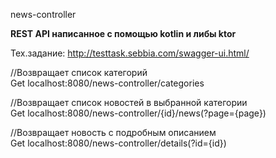 news-controller

**REST API написанное с помощью kotlin и либы ktor**

Тех.задание:
http://testtask.sebbia.com/swagger-ui.html/

//Возвращает список категорий  
Get localhost:8080/news-controller/categories  
  
//Возвращает список новостей в выбранной категории  
Get localhost:8080/news-controller/{id}/news(?page={page})  
  
//Возвращает новость с подробным описанием  
Get localhost:8080/news-controller/details(?id={id})  
